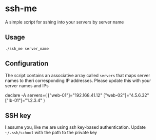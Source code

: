 # ssh-me
A simple script for sshing into your servers by server name

## Usage
```
./ssh_me server_name
```

## Configuration
The script contains an associative array called `servers` that maps server names to theri corresponding IP addresses. Please update this with your server names and IPs

declare -A servers=(
    ["web-01"]="192.168.41.12"
    ["web-02"]="4.5.6.32"
    ["lb-01"]="1.2.3.4"
)

## SSH key
I assume you, like me are using ssh key-based authentication. Update `~/.ssh/school` with the path to the private key

